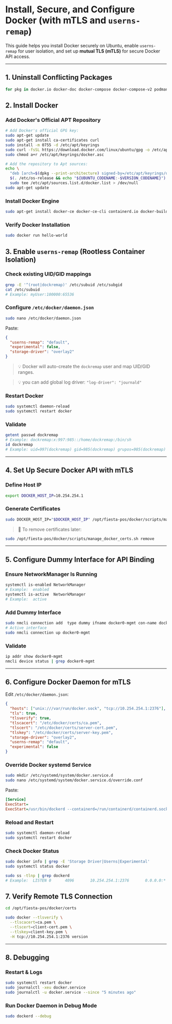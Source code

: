 # Install, Secure, and Configure Docker (with mTLS and `userns-remap`)

This guide helps you install Docker securely on Ubuntu, enable `userns-remap` for user isolation, and set up **mutual TLS (mTLS)** for secure Docker API access.

---

## 1. Uninstall Conflicting Packages

```bash
for pkg in docker.io docker-doc docker-compose docker-compose-v2 podman-docker containerd runc; do sudo apt-get remove $pkg; done
```

## 2. Install Docker

### Add Docker's Official APT Repository

```bash
# Add Docker's official GPG key:
sudo apt-get update
sudo apt-get install ca-certificates curl
sudo install -m 0755 -d /etc/apt/keyrings
sudo curl -fsSL https://download.docker.com/linux/ubuntu/gpg -o /etc/apt/keyrings/docker.asc
sudo chmod a+r /etc/apt/keyrings/docker.asc

# Add the repository to Apt sources:
echo \
  "deb [arch=$(dpkg --print-architecture) signed-by=/etc/apt/keyrings/docker.asc] https://download.docker.com/linux/ubuntu \
  $(. /etc/os-release && echo "${UBUNTU_CODENAME:-$VERSION_CODENAME}") stable" | \
  sudo tee /etc/apt/sources.list.d/docker.list > /dev/null
sudo apt-get update
```

### Install Docker Engine

```bash
sudo apt-get install docker-ce docker-ce-cli containerd.io docker-buildx-plugin docker-compose-plugin
```

### Verify Docker Installation

```bash
sudo docker run hello-world
```

## 3. Enable `userns-remap` (Rootless Container Isolation)

### Check existing UID/GID mappings

```bash
grep -E '^(root|dockremap)' /etc/subuid /etc/subgid
cat /etc/subuid
# Example: myUser:100000:65536
```

### Configure `/etc/docker/daemon.json`

```bash
sudo nano /etc/docker/daemon.json
```

Paste:

```json
{
  "userns-remap": "default",
  "experimental": false,
  "storage-driver": "overlay2"
}
```

> 💡 Docker will auto-create the `dockremap` user and map UID/GID ranges.

> 💡 you can add global log driver: `"log-driver": "journald"`

### Restart Docker

```bash
sudo systemctl daemon-reload
sudo systemctl restart docker
```

### Validate

```bash
getent passwd dockremap
# Example: dockremap:x:997:985::/home/dockremap:/bin/sh
id dockremap
# Example: uid=997(dockremap) gid=985(dockremap) grupos=985(dockremap)
```

---

## 4. Set Up Secure Docker API with mTLS

### Define Host IP

```bash
export DOCKER_HOST_IP=10.254.254.1
```

### Generate Certificates

```bash
sudo DOCKER_HOST_IP="$DOCKER_HOST_IP" /opt/fiesta-pos/docker/scripts/manage_docker_certs.sh generate
```

> 🔁 To remove certificates later:

```bash
sudo /opt/fiesta-pos/docker/scripts/manage_docker_certs.sh remove
```

---

## 5. Configure Dummy Interface for API Binding

### Ensure NetworkManager Is Running

```bash
systemctl is-enabled NetworkManager
# Example:  enabled
systemctl is-active  NetworkManager
# Example:  active
```

### Add Dummy Interface

```bash
sudo nmcli connection add  type dummy ifname docker0-mgmt con-name docker0-mgmt ip4 "$DOCKER_HOST_IP"/32 autoconnect yes
# Active interface
sudo nmcli connection up docker0-mgmt
```

### Validate

```bash
ip addr show docker0-mgmt
nmcli device status | grep docker0-mgmt
```

---

## 6. Configure Docker Daemon for mTLS

Edit `/etc/docker/daemon.json`:

```json
{
  "hosts": ["unix:///var/run/docker.sock", "tcp://10.254.254.1:2376"],
  "tls": true,
  "tlsverify": true,
  "tlscacert": "/etc/docker/certs/ca.pem",
  "tlscert": "/etc/docker/certs/server-cert.pem",
  "tlskey": "/etc/docker/certs/server-key.pem",
  "storage-driver": "overlay2",
  "userns-remap": "default",
  "experimental": false
}
```

### Override Docker systemd Service

```bash
sudo mkdir /etc/systemd/system/docker.service.d
sudo nano /etc/systemd/system/docker.service.d/override.conf
```

Paste:

```ini
[Service]
ExecStart=
ExecStart=/usr/bin/dockerd --containerd=/run/containerd/containerd.sock
```

### Reload and Restart

```bash
sudo systemctl daemon-reload
sudo systemctl restart docker
```

### Check Docker Status

```bash
sudo docker info | grep -E 'Storage Driver|Userns|Experimental'
sudo systemctl status docker

sudo ss -tlnp | grep dockerd
# Example:  LISTEN 0      4096       10.254.254.1:2376       0.0.0.0:*    users:(("dockerd",pid=16757,fd=4))
```

## 7. Verify Remote TLS Connection

```bash
cd /opt/fiesta-pos/docker/certs

sudo docker --tlsverify \
  --tlscacert=ca.pem \
  --tlscert=client-cert.pem \
  --tlskey=client-key.pem \
  -H tcp://10.254.254.1:2376 version
```

---

## 8. Debugging

### Restart & Logs

```bash
sudo systemctl restart docker
sudo journalctl -xeu docker.service
sudo journalctl -u docker.service --since "5 minutes ago"
```

### Run Docker Daemon in Debug Mode

```bash
sudo dockerd --debug
```

